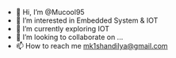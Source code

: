 - 👋 Hi, I’m @Mucool95
- 👀 I’m interested in Embedded System & IOT
- 🌱 I’m currently exploring IOT
- 💞️ I’m looking to collaborate on ...
- 📫 How to reach me mk1shandilya@gmail.com

<!---
Mucool95/Mucool95 is a ✨ special ✨ repository because its `README.md` (this file) appears on your GitHub profile.
You can click the Preview link to take a look at your changes.
--->
